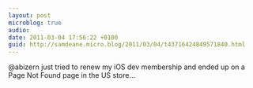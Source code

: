 ```yaml
---
layout: post
microblog: true
audio: 
date: 2011-03-04 17:56:22 +0100
guid: http://samdeane.micro.blog/2011/03/04/t43716424849571840.html
---
```

@abizern just tried to renew my iOS dev membership and ended up on a Page Not Found page in the US store...
